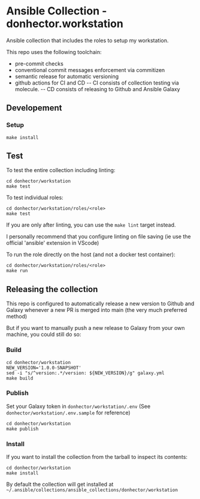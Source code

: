 # Ansible Collection - donhector.workstation

Ansible collection that includes the roles to setup my workstation.

This repo uses the following toolchain:

- pre-commit checks
- conventional commit messages enforcement via commitizen
- semantic release for automatic versioning
- github actions for CI and CD
  -- CI consists of collection testing via molecule.
  -- CD consists of releasing to Github and Ansible Galaxy

## Developement

### Setup

```shell
make install
```

## Test

To test the entire collection including linting:

```shell
cd donhector/workstation
make test
```

To test individual roles:

```shell
cd donhector/workstation/roles/<role>
make test
```

If you are only after linting, you can use the `make lint` target instead.

I personally recommend that you configure linting on file saving (ie use the official 'ansible' extension in VScode)

To run the role directly on the host (and not a docker test container):

```shell
cd donhector/workstation/roles/<role>
make run
```

## Releasing the collection

This repo is configured to automatically release a new version to Github and Galaxy whenever a new PR is merged into main (the very much preferred method)

But if you want to manually push a new release to Galaxy from your own machine, you could still do so:

### Build

```shell
cd donhector/workstation
NEW_VERSION='1.0.0-SNAPSHOT'
sed -i "s/^version:.*/version: ${NEW_VERSION}/g" galaxy.yml
make build
```

### Publish

Set your Galaxy token in `donhector/workstation/.env` (See `donhector/workstation/.env.sample` for reference)

```shell
cd donhector/workstation
make publish
```

### Install

If you want to install the collection from the tarball to inspect its contents:

```shell
cd donhector/workstation
make install
```

By default the collection will get installed at `~/.ansible/collections/ansible_collections/donhector/workstation`
